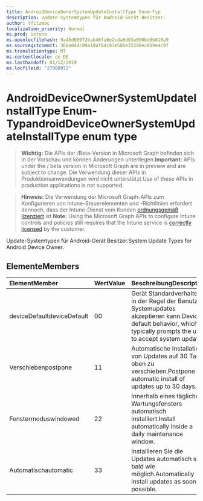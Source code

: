 ```yaml
---
title: AndroidDeviceOwnerSystemUpdateInstallType Enum-Typ
description: Update-Systemtypen für Android-Gerät Besitzer.
author: tfitzmac
localization_priority: Normal
ms.prod: intune
ms.openlocfilehash: 9a46d60972bab46fa0e2cda8d03a090bd8b810a9
ms.sourcegitcommit: 36be044c89a19af84c93e586e22200ec919e4c9f
ms.translationtype: MT
ms.contentlocale: de-DE
ms.lasthandoff: 01/12/2019
ms.locfileid: "27980972"
---
```

# <a name="androiddeviceownersystemupdateinstalltype-enum-type"></a><span data-ttu-id="2d304-103">AndroidDeviceOwnerSystemUpdateInstallType Enum-Typ</span><span class="sxs-lookup"><span data-stu-id="2d304-103">androidDeviceOwnerSystemUpdateInstallType enum type</span></span>

> <span data-ttu-id="2d304-104">**Wichtig:** Die APIs der /Beta-Version in Microsoft Graph befinden sich in der Vorschau und können Änderungen unterliegen.</span><span class="sxs-lookup"><span data-stu-id="2d304-104">**Important:** APIs under the / beta version in Microsoft Graph are in preview and are subject to change.</span></span> <span data-ttu-id="2d304-105">Die Verwendung dieser APIs in Produktionsanwendungen wird nicht unterstützt.</span><span class="sxs-lookup"><span data-stu-id="2d304-105">Use of these APIs in production applications is not supported.</span></span>

> <span data-ttu-id="2d304-106">**Hinweis:** Die Verwendung der Microsoft Graph-APIs zum Konfigurieren von Intune-Steuerelementen und -Richtlinien erfordert dennoch, dass der Intune-Dienst vom Kunden [ordnungsgemäß lizenziert](https://go.microsoft.com/fwlink/?linkid=839381) ist.</span><span class="sxs-lookup"><span data-stu-id="2d304-106">**Note:** Using the Microsoft Graph APIs to configure Intune controls and policies still requires that the Intune service is [correctly licensed](https://go.microsoft.com/fwlink/?linkid=839381) by the customer.</span></span>

<span data-ttu-id="2d304-107">Update-Systemtypen für Android-Gerät Besitzer.</span><span class="sxs-lookup"><span data-stu-id="2d304-107">System Update Types for Android Device Owner.</span></span>
## <a name="members"></a><span data-ttu-id="2d304-108">Elemente</span><span class="sxs-lookup"><span data-stu-id="2d304-108">Members</span></span>
|<span data-ttu-id="2d304-109">Element</span><span class="sxs-lookup"><span data-stu-id="2d304-109">Member</span></span>|<span data-ttu-id="2d304-110">Wert</span><span class="sxs-lookup"><span data-stu-id="2d304-110">Value</span></span>|<span data-ttu-id="2d304-111">Beschreibung</span><span class="sxs-lookup"><span data-stu-id="2d304-111">Description</span></span>|
|:---|:---|:---|
|<span data-ttu-id="2d304-112">deviceDefault</span><span class="sxs-lookup"><span data-stu-id="2d304-112">deviceDefault</span></span>|<span data-ttu-id="2d304-113">0</span><span class="sxs-lookup"><span data-stu-id="2d304-113">0</span></span>|<span data-ttu-id="2d304-114">Gerät Standardverhalten in der Regel der Benutzer Systemupdates akzeptieren kann.</span><span class="sxs-lookup"><span data-stu-id="2d304-114">Device default behavior, which typically prompts the user to accept system updates.</span></span>|
|<span data-ttu-id="2d304-115">Verschieben</span><span class="sxs-lookup"><span data-stu-id="2d304-115">postpone</span></span>|<span data-ttu-id="2d304-116">1</span><span class="sxs-lookup"><span data-stu-id="2d304-116">1</span></span>|<span data-ttu-id="2d304-117">Automatische Installation von Updates auf 30 Tage oben zu verschieben.</span><span class="sxs-lookup"><span data-stu-id="2d304-117">Postpone automatic install of updates up to 30 days.</span></span>|
|<span data-ttu-id="2d304-118">Fenstermodus</span><span class="sxs-lookup"><span data-stu-id="2d304-118">windowed</span></span>|<span data-ttu-id="2d304-119">2</span><span class="sxs-lookup"><span data-stu-id="2d304-119">2</span></span>|<span data-ttu-id="2d304-120">Innerhalb eines tägliche Wartungsfensters automatisch installiert.</span><span class="sxs-lookup"><span data-stu-id="2d304-120">Install automatically inside a daily maintenance window.</span></span>|
|<span data-ttu-id="2d304-121">Automatisch</span><span class="sxs-lookup"><span data-stu-id="2d304-121">automatic</span></span>|<span data-ttu-id="2d304-122">3</span><span class="sxs-lookup"><span data-stu-id="2d304-122">3</span></span>|<span data-ttu-id="2d304-123">Installieren Sie die Updates automatisch so bald wie möglich.</span><span class="sxs-lookup"><span data-stu-id="2d304-123">Automatically install updates as soon as possible.</span></span>|





